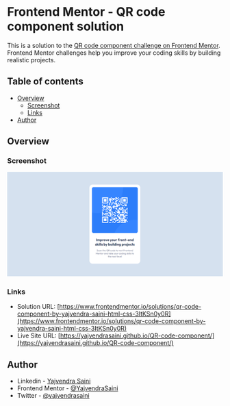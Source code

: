 # Frontend Mentor - QR code component solution

This is a solution to the [QR code component challenge on Frontend Mentor](https://www.frontendmentor.io/challenges/qr-code-component-iux_sIO_H). Frontend Mentor challenges help you improve your coding skills by building realistic projects. 

## Table of contents

- [Overview](#overview)
  - [Screenshot](#screenshot)
  - [Links](#links)
- [Author](#author)


## Overview

### Screenshot

![](./Screenshot.png)

### Links

- Solution URL: [https://www.frontendmentor.io/solutions/qr-code-component-by-yajvendra-saini-html-css-3ItKSn0y0R](https://www.frontendmentor.io/solutions/qr-code-component-by-yajvendra-saini-html-css-3ItKSn0y0R)
- Live Site URL: [https://yajvendrasaini.github.io/QR-code-component/](https://yajvendrasaini.github.io/QR-code-component/)

## Author

- Linkedin - [Yajvendra Saini](https://www.linkedin.com/in/yajvendra-saini-a961601b7/)
- Frontend Mentor - [@YajvendraSaini](https://www.frontendmentor.io/profile/YajvendraSaini)
- Twitter - [@yajvendrasaini](https://www.twitter.com/yajvendrasaini)




